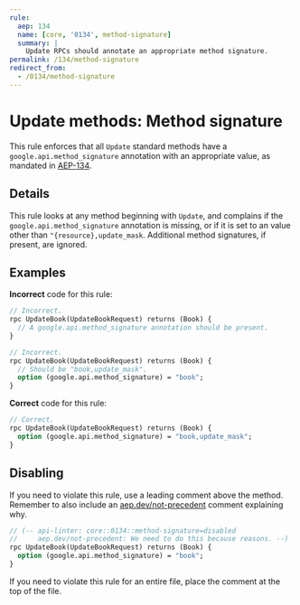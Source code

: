 ```yaml
---
rule:
  aep: 134
  name: [core, '0134', method-signature]
  summary: |
    Update RPCs should annotate an appropriate method signature.
permalink: /134/method-signature
redirect_from:
  - /0134/method-signature
---
```


# Update methods: Method signature

This rule enforces that all `Update` standard methods have a
`google.api.method_signature` annotation with an appropriate value, as mandated
in [AEP-134][].

## Details

This rule looks at any method beginning with `Update`, and complains if the
`google.api.method_signature` annotation is missing, or if it is set to an
value other than `"{resource},update_mask`. Additional method signatures, if
present, are ignored.

## Examples

**Incorrect** code for this rule:

```proto
// Incorrect.
rpc UpdateBook(UpdateBookRequest) returns (Book) {
  // A google.api.method_signature annotation should be present.
}
```

```proto
// Incorrect.
rpc UpdateBook(UpdateBookRequest) returns (Book) {
  // Should be "book,update_mask".
  option (google.api.method_signature) = "book";
}
```

**Correct** code for this rule:

```proto
// Correct.
rpc UpdateBook(UpdateBookRequest) returns (Book) {
  option (google.api.method_signature) = "book,update_mask";
}
```

## Disabling

If you need to violate this rule, use a leading comment above the method.
Remember to also include an [aep.dev/not-precedent][] comment explaining why.

```proto
// (-- api-linter: core::0134::method-signature=disabled
//     aep.dev/not-precedent: We need to do this because reasons. --)
rpc UpdateBook(UpdateBookRequest) returns (Book) {
  option (google.api.method_signature) = "book";
}
```

If you need to violate this rule for an entire file, place the comment at the
top of the file.

[aep-134]: https://aep.dev/134
[aep.dev/not-precedent]: https://aep.dev/not-precedent
